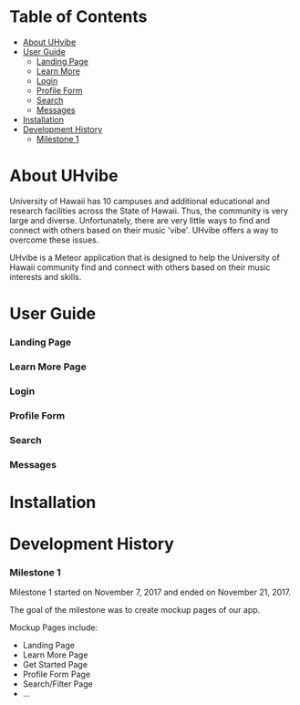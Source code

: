 # Table of Contents

* [About UHvibe](#about-uhvibe)
* [User Guide](#user-guide)
  * [Landing Page](#landing-page)
  * [Learn More](#learn-more)
  * [Login](#login)
  * [Profile Form](#profile-form)
  * [Search](#search)
  * [Messages](#messages)
* [Installation](#installation)
* [Development History](#development-history)
  * [Milestone 1](#milestone-1)
  
# About UHvibe

University of Hawaii has 10 campuses and additional educational and research facilities across the State of Hawaii. Thus, the community is very large and diverse. Unfortunately, there are very little ways to find and connect with others based on their music 'vibe'. UHvibe offers a way to overcome these issues.

UHvibe is a Meteor application that is designed to help the University of Hawaii community find and connect with others based on their music interests and skills. 

# User Guide

### Landing Page

### Learn More Page

### Login

### Profile Form

### Search

### Messages

# Installation

# Development History
### Milestone 1
Milestone 1 started on November 7, 2017 and ended on November 21, 2017.

The goal of the milestone was to create mockup pages of our app.

Mockup Pages include: 
* Landing Page
* Learn More Page
* Get Started Page
* Profile Form Page
* Search/Filter Page
* ...


